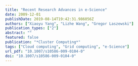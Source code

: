 ```yaml
---
title: "Recent Research Advances in e-Science"
date: 2009-12-01
publishDate: 2019-08-14T19:42:31.986056Z
authors: ["Xiaoyu Yang", "Lizhe Wang", "Gregor Laszewski"]
publication_types: ["2"]
abstract: ""
featured: false
publication: "*Cluster Computing*"
tags: ["Cloud computing", "Grid computing", "e-Science"]
url_pdf: "10.1007/s10586-009-0104-0"
doi: "10.1007/s10586-009-0104-0"
---
```


